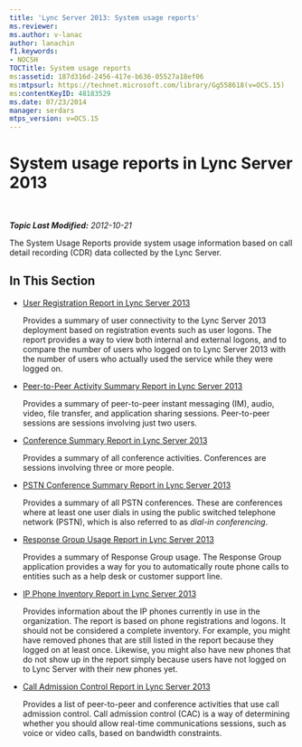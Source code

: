 ```yaml
---
title: 'Lync Server 2013: System usage reports'
ms.reviewer: 
ms.author: v-lanac
author: lanachin
f1.keywords:
- NOCSH
TOCTitle: System usage reports
ms:assetid: 187d316d-2456-417e-b636-05527a18ef06
ms:mtpsurl: https://technet.microsoft.com/library/Gg558618(v=OCS.15)
ms:contentKeyID: 48183529
ms.date: 07/23/2014
manager: serdars
mtps_version: v=OCS.15
---
```


<div data-xmlns="http://www.w3.org/1999/xhtml">

<div class="topic" data-xmlns="http://www.w3.org/1999/xhtml" data-msxsl="urn:schemas-microsoft-com:xslt" data-cs="http://msdn.microsoft.com/">

<div data-asp="http://msdn2.microsoft.com/asp">

# System usage reports in Lync Server 2013

</div>

<div id="mainSection">

<div id="mainBody">

<span> </span>

_**Topic Last Modified:** 2012-10-21_

The System Usage Reports provide system usage information based on call detail recording (CDR) data collected by the Lync Server.

<div>

## In This Section

  - [User Registration Report in Lync Server 2013](lync-server-2013-user-registration-report.md)
    
    Provides a summary of user connectivity to the Lync Server 2013 deployment based on registration events such as user logons. The report provides a way to view both internal and external logons, and to compare the number of users who logged on to Lync Server 2013 with the number of users who actually used the service while they were logged on.

  - [Peer-to-Peer Activity Summary Report in Lync Server 2013](lync-server-2013-peer-to-peer-activity-summary-report.md)
    
    Provides a summary of peer-to-peer instant messaging (IM), audio, video, file transfer, and application sharing sessions. Peer-to-peer sessions are sessions involving just two users.

  - [Conference Summary Report in Lync Server 2013](lync-server-2013-conference-summary-report.md)
    
    Provides a summary of all conference activities. Conferences are sessions involving three or more people.

  - [PSTN Conference Summary Report in Lync Server 2013](lync-server-2013-pstn-conference-summary-report.md)
    
    Provides a summary of all PSTN conferences. These are conferences where at least one user dials in using the public switched telephone network (PSTN), which is also referred to as *dial-in conferencing*.

  - [Response Group Usage Report in Lync Server 2013](lync-server-2013-response-group-usage-report.md)
    
    Provides a summary of Response Group usage. The Response Group application provides a way for you to automatically route phone calls to entities such as a help desk or customer support line.

  - [IP Phone Inventory Report in Lync Server 2013](lync-server-2013-ip-phone-inventory-report.md)
    
    Provides information about the IP phones currently in use in the organization. The report is based on phone registrations and logons. It should not be considered a complete inventory. For example, you might have removed phones that are still listed in the report because they logged on at least once. Likewise, you might also have new phones that do not show up in the report simply because users have not logged on to Lync Server with their new phones yet.

  - [Call Admission Control Report in Lync Server 2013](lync-server-2013-call-admission-control-report.md)
    
    Provides a list of peer-to-peer and conference activities that use call admission control. Call admission control (CAC) is a way of determining whether you should allow real-time communications sessions, such as voice or video calls, based on bandwidth constraints.

</div>

</div>

<span> </span>

</div>

</div>

</div>

